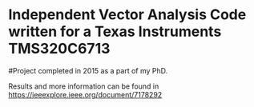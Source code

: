 # Independent Vector Analysis Code written for a Texas Instruments TMS320C6713
#Project completed in 2015 as a part of my PhD.

Results and more information can be found in https://ieeexplore.ieee.org/document/7178292

